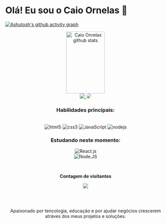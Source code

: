# Olá! Eu sou o Caio Ornelas 👋

[![ Ashutosh's github activity graph ](https://github-readme-activity-graph.cyclic.app/graph?username=EuCaioOrnelas&bg_color=0d1117&color=0888d3&line=0888d3&point=83c4ec&area=true&hide_border=true)](https://github.com/ashutosh00710/github-readme-activity-graph)


<div align="center">  
  <img width="49%" height="195px" src="https://github-readme-stats.vercel.app/api?username=EuCaioOrnelas&show_icons=true&count_private=true&hide_border=true&title_color=0888d3&icon_color=0888d3&text_color=c9d1d9&bg_color=0d1117" alt="Caio Onrelas github stats" />


<div align="center">
<a href="https://instagram.com/caioornelasoficial" target="_blank"><img src="https://img.shields.io/badge/-Instagram-%23E4405F?style=for-the- badge&logo=instagram&logoColor=white"</a>
<a href="https://www.linkedin.com/in/caio-alexandre-de-souza-ornelas-348658263/" target="_blank"><img src="https://img.shields.io/badge/-LinkedIn-%230077B5?style =for-the-badge&logo=linkedin&logoColor=white" style="border-radius: 30px" target="_blank"></a>
</div>
 
### Habilidades principais:
<div style="display: inline-block">
  <br />
  <img
    align="center"
    alt="html5"
    src="https://img.shields.io/badge/HTML5-E34F26?style=for-the-badge&logo=html5&logoColor=white"
  />
  <img
    align="center"
    alt="css3"
    src="https://img.shields.io/badge/CSS3-1572B6?style=for-the-badge&logo=css3&logoColor=white"
  />
  <img
    align="center"
    alt="JavaScript"
    src="https://img.shields.io/badge/JavaScript-F7DF1E?style=for-the-badge&logo=javascript&logoColor=black"
  />
  <img
    align="center"
    alt="nodejs"
    src="https://img.shields.io/badge/Node.js-43853D?style=for-the-badge&logo=node.js&logoColor=white"
  />
</div>


###  Estudando neste momento:
![ React.js ](https://img.shields.io/badge/-React.js-0D1117?style=for-the-badge&logo=react&labelColor=0D1117)  
![ Node.JS ](https://img.shields.io/badge/-Node.JS-0D1117?style=for-the-badge&logo=node.js&labelColor=0D1117&textColor=0D1117)  

<div align="center">
<br><p align="center"><b>Contagem de visitantes</b></p>  
<p align="center"><img align="center" src="https://profile-counter.glitch.me/{EuCaioOrnelas}/count.svg" /></p>
<br>
</div>

<br/>

Apaixonado por tencologia, educação e por ajudar negócios crescerem atráves dos
meus projetos e soluções.
